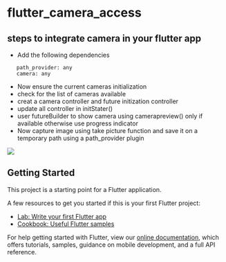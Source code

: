 # flutter_camera_access

## steps to integrate camera in your flutter app
 - Add the following dependencies 
 ```
    path_provider: any
    camera: any
 ```
 - Now ensure the current cameras initialization 
 - check for the list of cameras available 
 - creat a camera controller and future initization controller
 - update all controller in initStater()
 - user futureBuilder to show camera using camerapreview() only if available otherwise use progress indicator 
 - Now capture image using take picture function and save it on a temporary path using a path_provider plugin 

![](camera.gif)
## Getting Started

This project is a starting point for a Flutter application.

A few resources to get you started if this is your first Flutter project:

- [Lab: Write your first Flutter app](https://flutter.dev/docs/get-started/codelab)
- [Cookbook: Useful Flutter samples](https://flutter.dev/docs/cookbook)

For help getting started with Flutter, view our
[online documentation](https://flutter.dev/docs), which offers tutorials,
samples, guidance on mobile development, and a full API reference.
